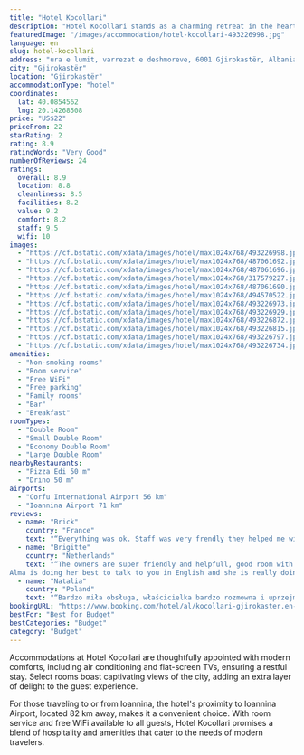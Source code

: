 ```yaml
---
title: "Hotel Kocollari"
description: "Hotel Kocollari stands as a charming retreat in the heart of Gjirokastër, a mere 44 km away from the serene Zaravina Lake."
featuredImage: "/images/accommodation/hotel-kocollari-493226998.jpg"
language: en
slug: hotel-kocollari
address: "ura e lumit, varrezat e deshmoreve, 6001 Gjirokastër, Albania"
city: "Gjirokastër"
location: "Gjirokastër"
accommodationType: "hotel"
coordinates:
  lat: 40.0854562
  lng: 20.14268508
price: "US$22"
priceFrom: 22
starRating: 2
rating: 8.9
ratingWords: "Very Good"
numberOfReviews: 24
ratings:
  overall: 8.9
  location: 8.8
  cleanliness: 8.5
  facilities: 8.2
  value: 9.2
  comfort: 8.2
  staff: 9.5
  wifi: 10
images:
  - "https://cf.bstatic.com/xdata/images/hotel/max1024x768/493226998.jpg?k=f1e3545f02285df9289f1419d4b046cd1d94a4a27858e615358c600f75e86555&o=&hp=1"
  - "https://cf.bstatic.com/xdata/images/hotel/max1024x768/487061692.jpg?k=c835424b2149db1a037cf43f2f2c670c77c3eaac1e6315514888b24c6f6ee259&o=&hp=1"
  - "https://cf.bstatic.com/xdata/images/hotel/max1024x768/487061696.jpg?k=6d4a54e0a5c18b6302de026f470dd0d897ad0bd5c49a9a9f452d54c58e3d7bed&o=&hp=1"
  - "https://cf.bstatic.com/xdata/images/hotel/max1024x768/317579227.jpg?k=431c8a9bb99ad34e664ef5622fabebb89b239b8496ced1ae35e2e42de0767601&o=&hp=1"
  - "https://cf.bstatic.com/xdata/images/hotel/max1024x768/487061690.jpg?k=95a01475405e3c9b5f172c6dc6cda4d599185feeeba0a4ed9333cb8f58619468&o=&hp=1"
  - "https://cf.bstatic.com/xdata/images/hotel/max1024x768/494570522.jpg?k=88d498ce60dd432ebae4ca98ebb6024c81653112f5b4546f5202fbc7fe69b426&o=&hp=1"
  - "https://cf.bstatic.com/xdata/images/hotel/max1024x768/493226973.jpg?k=9dd6843d3a0a94605f1202b6222d9e26f15ad9800c6b95f595ade64c546a9d0c&o=&hp=1"
  - "https://cf.bstatic.com/xdata/images/hotel/max1024x768/493226929.jpg?k=3edbde6f76db6aba82efb32b96dfe0f78ddf6d72f2d02945a2690663a4a11332&o=&hp=1"
  - "https://cf.bstatic.com/xdata/images/hotel/max1024x768/493226872.jpg?k=026955d064c2a3426a2f7555120947506c89c9171425d94fb29313b110ad7549&o=&hp=1"
  - "https://cf.bstatic.com/xdata/images/hotel/max1024x768/493226815.jpg?k=8b0b25a8bc2320b3c15312d1ab29971f8c9e88fbae18184ec16c7ed04759b01f&o=&hp=1"
  - "https://cf.bstatic.com/xdata/images/hotel/max1024x768/493226797.jpg?k=7da7d1a7f4f0a1fca64206fa03abb3c8fe20ce0ea598fb6ecaeb25535f556588&o=&hp=1"
  - "https://cf.bstatic.com/xdata/images/hotel/max1024x768/493226734.jpg?k=b338defcce73acbb3e6d81c34d2881c3f3e6c05628b917f89392c4ed0652cea4&o=&hp=1"
amenities:
  - "Non-smoking rooms"
  - "Room service"
  - "Free WiFi"
  - "Free parking"
  - "Family rooms"
  - "Bar"
  - "Breakfast"
roomTypes:
  - "Double Room"
  - "Small Double Room"
  - "Economy Double Room"
  - "Large Double Room"
nearbyRestaurants:
  - "Pizza Edi 50 m"
  - "Drino 50 m"
airports:
  - "Corfu International Airport 56 km"
  - "Ioannina Airport 71 km"
reviews:
  - name: "Brick"
    country: "France"
    text: "“Everything was ok. Staff was very frendly they helped me with transportation from the hotel to the city center at no extra cost. Wonderful breakfast.”"
  - name: "Brigitte"
    country: "Netherlands"
    text: "“The owners are super friendly and helpfull, good room with private bathroom, very clean, nice breakfast. It is 300 m from the busstation.
Alma is doing her best to talk to you in English and she is really doing fine..”"
  - name: "Natalia"
    country: "Poland"
    text: "“Bardzo miła obsługa, właścicielka bardzo rozmowna i uprzejma. Pokój nieduży, ale bardzo czysty. Było w nim wszystko, co potrzeba. Świetny domowy klimat”"
bookingURL: "https://www.booking.com/hotel/al/kocollari-gjirokaster.en-gb.html?aid=8035640"
bestFor: "Best for Budget"
bestCategories: "Budget"
category: "Budget"
---
```


Accommodations at Hotel Kocollari are thoughtfully appointed with modern comforts, including air conditioning and flat-screen TVs, ensuring a restful stay. Select rooms boast captivating views of the city, adding an extra layer of delight to the guest experience.

For those traveling to or from Ioannina, the hotel's proximity to Ioannina Airport, located 82 km away, makes it a convenient choice. With room service and free WiFi available to all guests, Hotel Kocollari promises a blend of hospitality and amenities that cater to the needs of modern travelers.